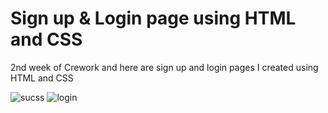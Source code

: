 # Sign up & Login page using HTML and CSS

2nd week of Crework and here are sign up and login pages I created using HTML and CSS

![sucss](https://user-images.githubusercontent.com/98473484/182025187-0767d0d0-b2f3-48c6-be9b-79b1a44f172b.png)
![login](https://user-images.githubusercontent.com/98473484/182025255-34a34dd8-0731-49ab-8bb4-9b1d49fc0399.png)
